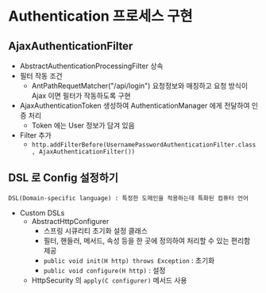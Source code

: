 # Authentication 프로세스 구현

## AjaxAuthenticationFilter
- AbstractAuthenticationProcessingFilter 상속
- 필터 작동 조건
   - AntPathRequetMatcher("/api/login") 요청정보와 매칭하고 요청 방식이 Ajax 이면 필터가 작동하도록 구현
- AjaxAuthenticationToken 생성하여 AuthenticationManager 에게 전달하여 인증 처리
   - Token 에는 User 정보가 담겨 있음
- Filter 추가
   - ```http.addFilterBefore(UsernamePasswordAuthenticationFilter.class, AjaxAuthenticationFilter())```

## DSL 로 Config 설정하기
```DSL(Domain-specific language) : 특정한 도메인을 적용하는데 특화된 컴퓨터 언어```
- Custom DSLs
    - AbstractHttpConfigurer
        - 스프링 시큐리티 초기화 설정 클래스
        - 필터, 핸들러, 메서드, 속성 등을 한 곳에 정의하여 처리할 수 있는 편리함 제공
        - ```public void init(H http) throws Exception``` : 초기화
        - ```public void configure(H http)``` : 설정
    - HttpSecurity 의 ```apply(C configurer)``` 메서드 사용